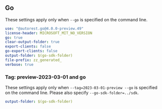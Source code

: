 ## Go

These settings apply only when `--go` is specified on the command line.

``` yaml $(go)
use: "@autorest.go@4.0.0-preview.49"
license-header: MICROSOFT_MIT_NO_VERSION
go: true
clear-output-folder: true
export-clients: false
go-export-clients: false
output-folder: $(go-sdk-folder)
file-prefix: zz_generated_
verbose: true
```

### Tag: preview-2023-03-01 and go

These settings apply only when `--tag=2023-03-01-preview --go` is specified on the command line.
Please also specify `--go-sdk-folder=../sdk`.

``` yaml $(tag) == '2023-03-01-preview' && $(go)
output-folder: $(go-sdk-folder)
```
